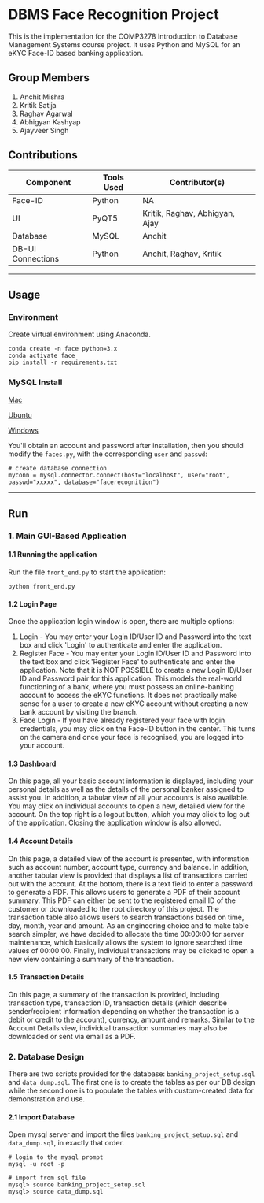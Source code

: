 # DBMS Face Recognition Project

This is the implementation for the COMP3278 Introduction to Database Management Systems course project. It uses Python and MySQL for an eKYC Face-ID based banking application.

## Group Members

1. Anchit Mishra
2. Kritik Satija
3. Raghav Agarwal
4. Abhigyan Kashyap
5. Ajayveer Singh

## Contributions

| Component         | Tools Used | Contributor(s)           |
|-------------------|------------|--------------------------|
| Face-ID           | Python     | NA                       |
| UI                | PyQT5      | Kritik, Raghav, Abhigyan, Ajay |
| Database          | MySQL      | Anchit                   |
| DB-UI Connections | Python     | Anchit, Raghav, Kritik   | 

*******

## Usage

### Environment

Create virtual environment using Anaconda.
```
conda create -n face python=3.x
conda activate face
pip install -r requirements.txt
```

### MySQL Install

[Mac](https://dev.mysql.com/doc/mysql-installation-excerpt/5.7/en/macos-installation.html)

[Ubuntu](https://dev.mysql.com/doc/mysql-installation-excerpt/5.7/en/linux-installation.html)

[Windows](https://dev.mysql.com/doc/mysql-installation-excerpt/5.7/en/windows-installation.html)

You'll obtain an account and password after installation, then you should modify the `faces.py`, with the corresponding
`user` and `passwd`:
```
# create database connection
myconn = mysql.connector.connect(host="localhost", user="root", passwd="xxxxx", database="facerecognition")
```

*******

## Run

### 1. Main GUI-Based Application

#### 1.1 Running the application

Run the file `front_end.py` to start the application:
```
python front_end.py
```

#### 1.2 Login Page

Once the application login window is open, there are multiple options:

1. Login - You may enter your Login ID/User ID and Password into the text box and click 'Login' to authenticate and enter the application.
2. Register Face - You may enter your Login ID/User ID and Password into the text box and click 'Register Face' to authenticate and enter the application. Note that it is NOT POSSIBLE to create a new Login ID/User ID and Password pair for this application. This models the real-world functioning of a bank, where you must possess an online-banking account to access the eKYC functions. It does not practically make sense for a user to create a new eKYC account without creating a new bank account by visiting the branch.
3. Face Login - If you have already registered your face with login credentials, you may click on the Face-ID button in the center. This turns on the camera and once your face is recognised, you are logged into your account.

#### 1.3 Dashboard

On this page, all your basic account information is displayed, including your personal details as well as the details of the personal banker assigned to assist you. In addition, a tabular view of all your accounts is also available. You may click on individual accounts to open a new, detailed view for the account. On the top right is a logout button, which you may click to log out of the application. Closing the application window is also allowed.

#### 1.4 Account Details

On this page, a detailed view of the account is presented, with information such as account number, account type, currency and balance. In addition, another tabular view is provided that displays a list of transactions carried out with the account. At the bottom, there is a text field to enter a password to generate a PDF. This allows users to generate a PDF of their account summary. This PDF can either be sent to the registered email ID of the customer or downloaded to the root directory of this project. The transaction table also allows users to search transactions based on time, day, month, year and amount. As an engineering choice and to make table search simpler, we have decided to allocate the time 00:00:00 for server maintenance, which basically allows the system to ignore searched time values of 00:00:00. Finally, individual transactions may be clicked to open a new view containing a summary of the transaction.

#### 1.5 Transaction Details

On this page, a summary of the transaction is provided, including transaction type, transaction ID, transaction details (which describe sender/recipient information depending on whether the transaction is a debit or credit to the account), currency, amount and remarks. Similar to the Account Details view, individual transaction summaries may also be downloaded or sent via email as a PDF.

### 2. Database Design

There are two scripts provided for the database: `banking_project_setup.sql` and `data_dump.sql`. The first one is to create the tables as per our DB design while the second one is to populate the tables with custom-created data for demonstration and use.

#### 2.1 Import Database
Open mysql server and import the files `banking_project_setup.sql` and `data_dump.sql`, in exactly that order.
```
# login to the mysql prompt
mysql -u root -p

# import from sql file
mysql> source banking_project_setup.sql
mysql> source data_dump.sql
```



